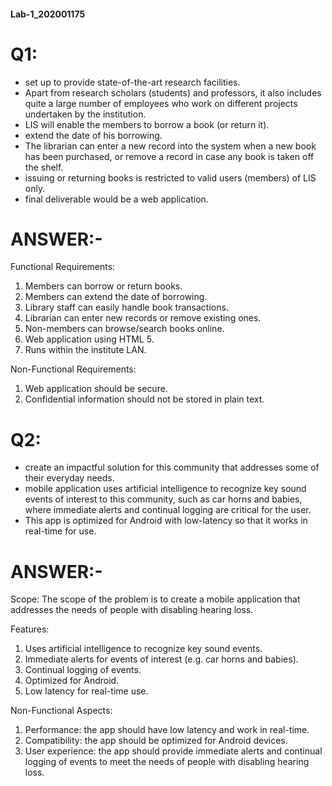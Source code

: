 #### Lab-1_202001175


# Q1:
- set up to provide state-of-the-art research facilities.
- Apart from research scholars (students) and professors, it also
  includes quite a large number of employees who work on different projects undertaken by
  the institution.
- LIS will enable the members to borrow a book (or return it).
- extend the date of his borrowing.
- The librarian can enter a new record into
  the system when a new book has been purchased, or remove a record in case any book is
  taken off the shelf.
- issuing or returning books is restricted to valid users (members) of LIS only.
- final deliverable would be a web application.

# ANSWER:-

Functional Requirements:
1. Members can borrow or return books.
2. Members can extend the date of borrowing.
3. Library staff can easily handle book transactions.
4. Librarian can enter new records or remove existing ones.
5. Non-members can browse/search books online.
6. Web application using HTML 5.
7. Runs within the institute LAN.


Non-Functional Requirements:
1. Web application should be secure.
2. Confidential information should not be stored in plain text.




# Q2:
- create an impactful solution for this community that
  addresses some of their everyday needs.
- mobile application uses artificial intelligence to
  recognize key sound events of interest to this community, such as car horns and babies,
  where immediate alerts and continual logging are critical for the user.
- This app is optimized for Android with low-latency so that it works in real-time for use.

# ANSWER:-

Scope:
The scope of the problem is to create a mobile application that addresses the needs of people with disabling hearing loss.

Features:
1. Uses artificial intelligence to recognize key sound events.
2. Immediate alerts for events of interest (e.g. car horns and babies).
3. Continual logging of events.
4. Optimized for Android.
5. Low latency for real-time use.

Non-Functional Aspects:
1. Performance: the app should have low latency and work in real-time.
2. Compatibility: the app should be optimized for Android devices.
3. User experience: the app should provide immediate alerts and continual logging of events to meet the needs of people with disabling hearing loss.




















